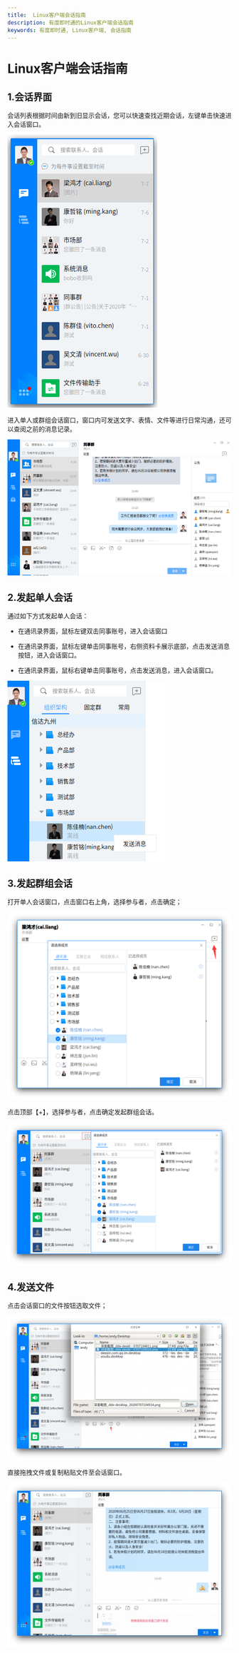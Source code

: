 ```yaml
---
title:  Linux客户端会话指南
description: 有度即时通的Linux客户端会话指南
keywords: 有度即时通, Linux客户端, 会话指南
---
```


# Linux客户端会话指南

## 1.会话界面

会话列表根据时间由新到旧显示会话，您可以快速查找近期会话，左键单击快速进入会话窗口。

![00002_001](./res/b01_00003/00003_001.png)

进入单人或群组会话窗口，窗口内可发送文字、表情、文件等进行日常沟通，还可以查阅之前的消息记录。

![00002_002](./res/b01_00003/00003_002.png)

## 2.发起单人会话

通过如下方式发起单人会话：

- 在通讯录界面，鼠标左键双击同事账号，进入会话窗口

- 在通讯录界面，鼠标左键单击同事账号，右侧资料卡展示底部，点击发送消息按钮，进入会话窗口。

- 在通讯录界面，鼠标右键单击同事账号，点击发送消息，进入会话窗口。

![00002_003](./res/b01_00003/00003_003.png)


## 3.发起群组会话

打开单人会话窗口，点击窗口右上角，选择参与者，点击确定；

![00002_004](./res/b01_00003/00003_004.png)

点击顶部【+】，选择参与者，点击确定发起群组会话。

![00002_006](./res/b01_00003/00003_005.png)

## 4.发送文件

点击会话窗口的文件按钮选取文件；

![00002_007](./res/b01_00003/00003_006.png)

 直接拖拽文件或复制粘贴文件至会话窗口。

![00002_008](./res/b01_00003/00003_007.png)